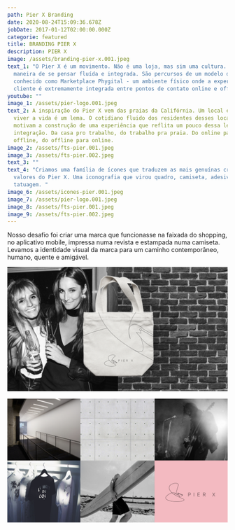 ```yaml
---
path: Pier X Branding
date: 2020-08-24T15:09:36.678Z
jobDate: 2017-01-12T02:00:00.000Z
categorie: featured
title: BRANDING PIER X
description: PIER X
image: /assets/branding-pier-x.001.jpeg
text_1: "O Pier X é um movimento. Não é uma loja, mas sim uma cultura. Uma
  maneira de se pensar fluída e integrada. São percursos de um modelo de varejo
  conhecido como Marketplace Phygital - um ambiente físico onde a experiência do
  cliente é extremamente integrada entre pontos de contato online e offline. "
youtube: ""
image_1: /assets/pier-logo.001.jpeg
text_2: A inspiração do Pier X vem das praias da Califórnia. Um local em que
  viver a vida é um lema. O cotidiano fluido dos residentes desses locais
  motivam a construção de uma experiência que reflita um pouco dessa leveza e
  integração. Da casa pro trabalho, do trabalho pra praia. Do online para
  offline, do offline para online.
image_2: /assets/fts-pier.001.jpeg
image_3: /assets/fts-pier.002.jpeg
text_3: ""
text_4: "Criamos uma família de ícones que traduzem as mais genuínas crenças e
  valores do Pier X. Uma iconografia que virou quadro, camiseta, adesivo e até
  tatuagem. "
image_6: /assets/icones-pier.001.jpeg
image_7: /assets/pier-logo.001.jpeg
image_8: /assets/fts-pier.001.jpeg
image_9: /assets/fts-pier.002.jpeg
---
```

Nosso desafio foi criar uma marca que funcionasse na faixada do shopping, no aplicativo mobile, impressa numa revista e estampada numa camiseta. Levamos a identidade visual da marca para um caminho contemporâneo, humano, quente e amigável.  

![](/assets/pier-x-sexy.001.jpeg)

![](/assets/mosaico-pier.001.jpeg)